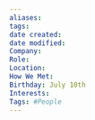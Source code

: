 ```yaml
---
aliases: 
tags: 
date created: 
date modified: 
Company: 
Role: 
Location: 
How We Met: 
Birthday: July 10th
Interests: 
Tags: #People
---
```

